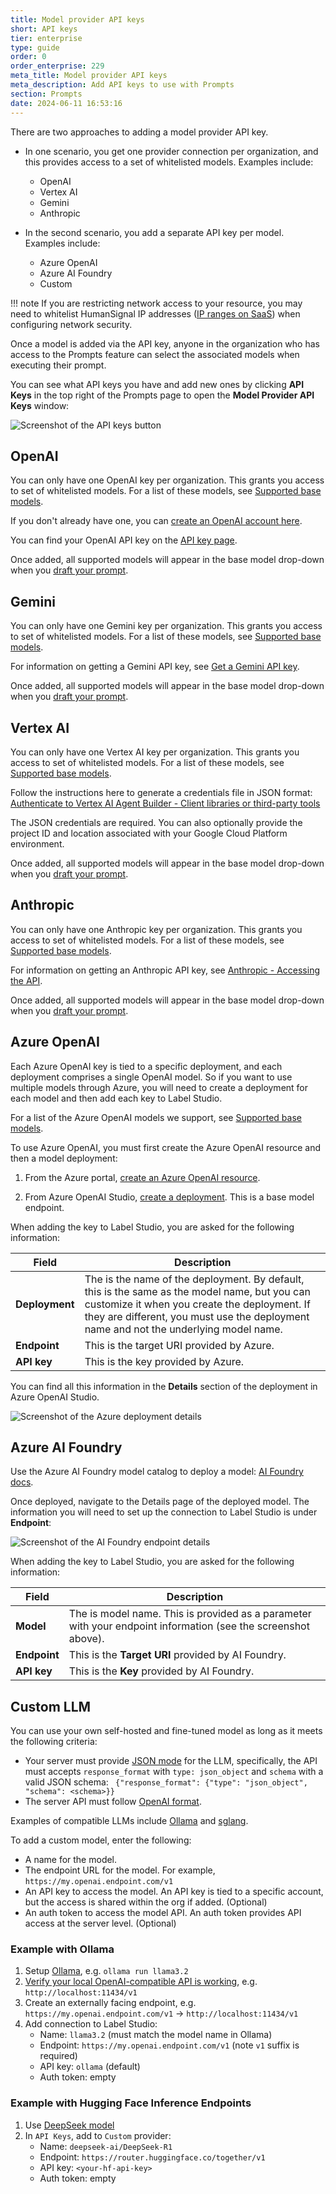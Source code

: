 ```yaml
---
title: Model provider API keys
short: API keys
tier: enterprise
type: guide
order: 0
order_enterprise: 229
meta_title: Model provider API keys
meta_description: Add API keys to use with Prompts
section: Prompts
date: 2024-06-11 16:53:16
---
```


There are two approaches to adding a model provider API key. 

* In one scenario, you get one provider connection per organization, and this provides access to a set of whitelisted models. Examples include:

    * OpenAI
    * Vertex AI
    * Gemini
    * Anthropic

* In the second scenario, you add a separate API key per model. Examples include:

    * Azure OpenAI
    * Azure AI Foundry
    * Custom

!!! note
        If you are restricting network access to your resource, you may need to whitelist HumanSignal IP addresses ([IP ranges on SaaS](saas#Outbound-Connections-IP-Addresses)) when configuring network security.


Once a model is added via the API key, anyone in the organization who has access to the Prompts feature can select the associated models when executing their prompt. 

You can see what API keys you have and add new ones by clicking **API Keys** in the top right of the Prompts page to open the **Model Provider API Keys** window:

![Screenshot of the API keys button](/images/prompts/model_keys.png)

## OpenAI

You can only have one OpenAI key per organization. This grants you access to set of whitelisted models. For a list of these models, see [Supported base models](prompts_overview#Supported-base-models). 

If you don't already have one, you can [create an OpenAI account here](https://platform.openai.com/signup).

You can find your OpenAI API key on the [API key page](https://platform.openai.com/api-keys). 

Once added, all supported models will appear in the base model drop-down when you [draft your prompt](prompts_draft).

## Gemini

You can only have one Gemini key per organization. This grants you access to set of whitelisted models. For a list of these models, see [Supported base models](prompts_overview#Supported-base-models). 

For information on getting a Gemini API key, see [Get a Gemini API key](https://ai.google.dev/gemini-api/docs/api-key).

Once added, all supported models will appear in the base model drop-down when you [draft your prompt](prompts_draft).

## Vertex AI

You can only have one Vertex AI key per organization. This grants you access to set of whitelisted models. For a list of these models, see [Supported base models](prompts_overview#Supported-base-models). 

Follow the instructions here to generate a credentials file in JSON format: [Authenticate to Vertex AI Agent Builder - Client libraries or third-party tools](https://cloud.google.com/generative-ai-app-builder/docs/authentication#client-libs)

The JSON credentials are required. You can also optionally provide the project ID and location associated with your Google Cloud Platform environment. 

Once added, all supported models will appear in the base model drop-down when you [draft your prompt](prompts_draft).

## Anthropic

You can only have one Anthropic key per organization. This grants you access to set of whitelisted models. For a list of these models, see [Supported base models](prompts_overview#Supported-base-models). 

For information on getting an Anthropic API key, see [Anthropic - Accessing the API](https://docs.anthropic.com/en/api/getting-started#accessing-the-api).

Once added, all supported models will appear in the base model drop-down when you [draft your prompt](prompts_draft).

## Azure OpenAI

Each Azure OpenAI key is tied to a specific deployment, and each deployment comprises a single OpenAI model. So if you want to use multiple models through Azure, you will need to create a deployment for each model and then add each key to Label Studio. 

For a list of the Azure OpenAI models we support, see [Supported base models](prompts_overview#Supported-base-models). 

To use Azure OpenAI, you must first create the Azure OpenAI resource and then a model deployment:

1. From the Azure portal, [create an Azure OpenAI resource](https://learn.microsoft.com/en-us/azure/ai-services/openai/how-to/create-resource?pivots=web-portal#create-a-resource). 


2. From Azure OpenAI Studio, [create a deployment](https://learn.microsoft.com/en-us/azure/ai-services/openai/how-to/create-resource?pivots=web-portal#deploy-a-model). This is a base model endpoint. 

When adding the key to Label Studio, you are asked for the following information:

| Field | Description|
| --- | --- |
| **Deployment** | The is the name of the deployment. By default, this is the same as the model name, but you can customize it when you create the deployment. If they are different, you must use the deployment name and not the underlying model name. |
| **Endpoint** | This is the target URI provided by Azure.  |
| **API key** | This is the key provided by Azure. |

You can find all this information in the **Details** section of the deployment in Azure OpenAI Studio. 

![Screenshot of the Azure deployment details](/images/prompts/azure_deployment.png)

## Azure AI Foundry

Use the Azure AI Foundry model catalog to deploy a model: [AI Foundry docs](https://learn.microsoft.com/en-us/azure/ai-foundry/how-to/model-catalog-overview).

Once deployed, navigate to the Details page of the deployed model. The information you will need to set up the connection to Label Studio is under **Endpoint**:

![Screenshot of the AI Foundry endpoint details](/images/prompts/ai-foundry.png)

When adding the key to Label Studio, you are asked for the following information:

| Field | Description|
| --- | --- |
| **Model** | The is model name. This is provided as a parameter with your endpoint information (see the screenshot above). |
| **Endpoint** | This is the **Target URI** provided by AI Foundry.  |
| **API key** | This is the **Key** provided by AI Foundry. |


## Custom LLM

You can use your own self-hosted and fine-tuned model as long as it meets the following criteria:

* Your server must provide [JSON mode](https://js.useinstructor.com/concepts/patching/#json-schema-mode) for the LLM, specifically, the API must accepts `response_format` with `type: json_object` and `schema` with a valid JSON schema: ` {"response_format": {"type": "json_object", "schema": <schema>}}`
* The server API must follow [OpenAI format](https://platform.openai.com/docs/api-reference/chat/create#chat-create-response_format). 

Examples of compatible LLMs include [Ollama](https://ollama.com/) and [sglang](https://github.com/sgl-project/sglang?tab=readme-ov-file#openai-compatible-api). 

To add a custom model, enter the following:

* A name for the model. 
* The endpoint URL for the model. For example, `https://my.openai.endpoint.com/v1`
* An API key to access the model. An API key is tied to a specific account, but the access is shared within the org if added. (Optional)
* An auth token to access the model API. An auth token provides API access at the server level. (Optional)

### Example with Ollama

1. Setup [Ollama](https://ollama.com/), e.g. `ollama run llama3.2`
2. [Verify your local OpenAI-compatible API is working](https://ollama.com/blog/openai-compatibility), e.g. `http://localhost:11434/v1`
3. Create an externally facing endpoint, e.g. `https://my.openai.endpoint.com/v1` -> `http://localhost:11434/v1`
4. Add connection to Label Studio:
    - Name: `llama3.2` (must match the model name in Ollama)
    - Endpoint: `https://my.openai.endpoint.com/v1` (note `v1` suffix is required)
    - API key: `ollama` (default)
    - Auth token: empty


### Example with Hugging Face Inference Endpoints
1. Use [DeepSeek model](https://huggingface.co/deepseek-ai/DeepSeek-R1)
2. In `API Keys`, add to `Custom` provider:
    - Name: `deepseek-ai/DeepSeek-R1`
    - Endpoint: `https://router.huggingface.co/together/v1`
    - API key: `<your-hf-api-key>`
    - Auth token: empty
